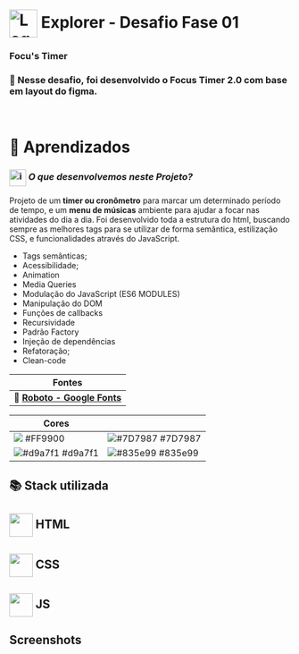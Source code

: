 # <img src="https://imgur.com/X4HdxWx.png"  width="50px" align="center" alt="Logo Explorer em formato de Hexagono Azul com detalhes azul claro"> Explorer - Desafio Fase 01 

### **Focu's Timer**

### 📌 Nesse desafio, foi desenvolvido o Focus Timer 2.0 com base em layout do figma. 

# <br>:book: Aprendizados

### <img src="https://imgur.com/VhTBbHg.png" alt="imagem de um notebook" align="center" width="30px"> _**O que desenvolvemos neste Projeto?**_

Projeto de um **timer ou cronômetro** para marcar um determinado período de tempo, e um **menu de músicas** ambiente para ajudar a focar nas atividades do dia a dia. Foi desenvolvido toda a estrutura do html, buscando sempre as melhores tags para se utilizar de forma semântica, estilização CSS, e funcionalidades através do JavaScript.


-  Tags semânticas;
-  Acessibilidade;
-  Animation
-  Media Queries
-  Modulação do JavaScript (ES6 MODULES)
-  Manipulação do DOM
-  Funções de callbacks
-  Recursividade
-  Padrão Factory
-  Injeção de dependências
-  Refatoração;
-  Clean-code

| **Fontes** |
| ----------------- | 
| 🔗 **[Roboto - Google Fonts](https://fonts.google.com/specimen/Roboto)** |
    

| **Cores**               |                                                 |
| ----------------- | ---------------------------------------------------------------- |
| <img src="https://via.placeholder.com/10/FF9900?text=+"/> #FF9900       | ![#7D7987](https://via.placeholder.com/10/7D7987?text=+) #7D7987 |
| ![#d9a7f1](https://via.placeholder.com/10/d9a7f1?text=+) #d9a7f1       | ![#835e99](https://via.placeholder.com/10/835e99?text=+) #835e99 |



## 📚 Stack utilizada

## <img src="https://imgur.com/JvOmHZg.png" width="42px" align="center">  **HTML**
## <img src="https://imgur.com/dsdsHjr.png" width="42px" align="center">  **CSS**
## <img src="" width="42px" align="center">  **JS**


## Screenshots

<img src="">


